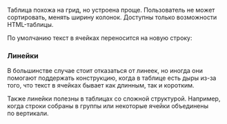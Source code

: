 Таблица похожа на грид, но устроена проще. Пользователь не может сортировать, менять ширину колонок. Доступны только возможности HTML-таблицы.

<!-- example(table-overview) -->

По умолчанию текст в ячейках переносится на новую строку:

<!-- example(table-full-width) -->

### Линейки

В большинстве случае стоит отказаться от линеек, но иногда они помогают поддержать конструкцию, когда в таблице есть дыры из-за того, что текст в ячейках бывает как длинным, так и коротким.

Также линейки полезны в таблицах со сложной структурой. Например, когда строки собраны в группы или некоторые ячейки объединены по вертикали.

<!-- example(table-with-borders) -->

